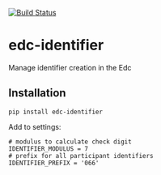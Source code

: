 [![Build Status](https://travis-ci.org/botswana-harvard/edc-identifier.svg?branch=develop)](https://travis-ci.org/botswana-harvard/edc-identifier)

# edc-identifier
Manage identifier creation in the Edc

Installation
------------

	pip install edc-identifier

Add to settings:

	# modulus to calculate check digit
	IDENTIFIER_MODULUS = 7
	# prefix for all participant identifiers
	IDENTIFIER_PREFIX = '066'
